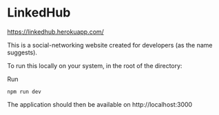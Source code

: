 # LinkedHub

https://linkedhub.herokuapp.com/

This is a social-networking website created for developers (as the name suggests).

To run this locally on your system, in the root of the directory:

Run

``` npm run dev ```

The application should then be available on http://localhost:3000

